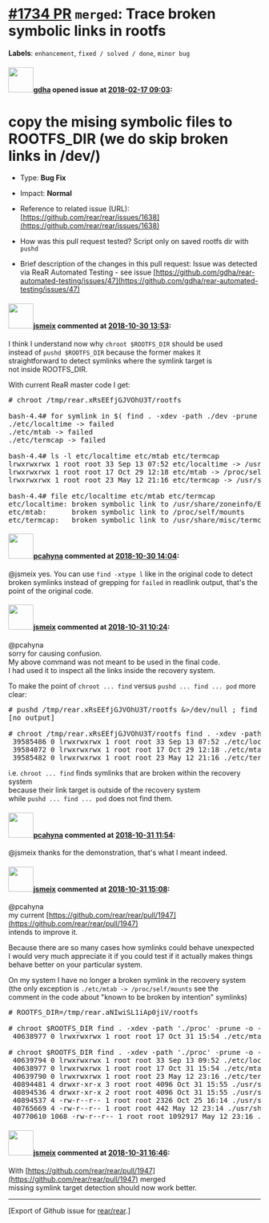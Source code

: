 [\#1734 PR](https://github.com/rear/rear/pull/1734) `merged`: Trace broken symbolic links in rootfs
===================================================================================================

**Labels**: `enhancement`, `fixed / solved / done`, `minor bug`

#### <img src="https://avatars.githubusercontent.com/u/888633?u=cdaeb31efcc0048d3619651aa18dd4b76e636b21&v=4" width="50">[gdha](https://github.com/gdha) opened issue at [2018-02-17 09:03](https://github.com/rear/rear/pull/1734):

copy the mising symbolic files to ROOTFS\_DIR (we do skip broken links in /dev/)
================================================================================

-   Type: **Bug Fix**

-   Impact: **Normal**

-   Reference to related issue (URL):
    [https://github.com/rear/rear/issues/1638](https://github.com/rear/rear/issues/1638)

-   How was this pull request tested? Script only on saved rootfs dir
    with `pushd`

-   Brief description of the changes in this pull request: Issue was
    detected via ReaR Automated Testing - see issue
    [https://github.com/gdha/rear-automated-testing/issues/47](https://github.com/gdha/rear-automated-testing/issues/47)

#### <img src="https://avatars.githubusercontent.com/u/1788608?u=925fc54e2ce01551392622446ece427f51e2f0ce&v=4" width="50">[jsmeix](https://github.com/jsmeix) commented at [2018-10-30 13:53](https://github.com/rear/rear/pull/1734#issuecomment-434309561):

I think I understand now why `chroot $ROOTFS_DIR` should be used  
instead of `pushd $ROOTFS_DIR` because the former makes it  
straightforward to detect symlinks where the symlink target is  
not inside ROOTFS\_DIR.

With current ReaR master code I get:

<pre>
# chroot /tmp/rear.xRsEEfjGJVOhU3T/rootfs

bash-4.4# for symlink in $( find . -xdev -path ./dev -prune -o -type l -print ) ; do echo -n "$symlink -> " ; readlink -e $symlink || echo failed ; done | grep failed
./etc/localtime -> failed
./etc/mtab -> failed
./etc/termcap -> failed

bash-4.4# ls -l etc/localtime etc/mtab etc/termcap
lrwxrwxrwx 1 root root 33 Sep 13 07:52 etc/localtime -> /usr/share/zoneinfo/Europe/Berlin
lrwxrwxrwx 1 root root 17 Oct 29 12:18 etc/mtab -> /proc/self/mounts
lrwxrwxrwx 1 root root 23 May 12 21:16 etc/termcap -> /usr/share/misc/termcap

bash-4.4# file etc/localtime etc/mtab etc/termcap
etc/localtime: broken symbolic link to /usr/share/zoneinfo/Europe/Berlin
etc/mtab:      broken symbolic link to /proc/self/mounts
etc/termcap:   broken symbolic link to /usr/share/misc/termcap
</pre>

#### <img src="https://avatars.githubusercontent.com/u/26300485?u=9105d243bc9f7ade463a3e52e8dd13fa67837158&v=4" width="50">[pcahyna](https://github.com/pcahyna) commented at [2018-10-30 14:04](https://github.com/rear/rear/pull/1734#issuecomment-434313728):

@jsmeix yes. You can use `find -xtype l` like in the original code to
detect broken symlinks instead of grepping for `failed` in readlink
output, that's the point of the original code.

#### <img src="https://avatars.githubusercontent.com/u/1788608?u=925fc54e2ce01551392622446ece427f51e2f0ce&v=4" width="50">[jsmeix](https://github.com/jsmeix) commented at [2018-10-31 10:24](https://github.com/rear/rear/pull/1734#issuecomment-434635175):

@pcahyna  
sorry for causing confusion.  
My above command was not meant to be used in the final code.  
I had used it to inspect all the links inside the recovery system.

To make the point of `chroot ... find` versus `pushd ... find ... pod`
more clear:

<pre>
# pushd /tmp/rear.xRsEEfjGJVOhU3T/rootfs &>/dev/null ; find . -xdev -path './proc' -prune -o -path './sys' -prune -o -path './dev' -prune -o -xtype l -ls ; popd &>/dev/null
[no output]

# chroot /tmp/rear.xRsEEfjGJVOhU3T/rootfs find . -xdev -path './proc' -prune -o -path './sys' -prune -o -path './dev' -prune -o -xtype l -ls
 39585486 0 lrwxrwxrwx 1 root root 33 Sep 13 07:52 ./etc/localtime -> /usr/share/zoneinfo/Europe/Berlin
 39584072 0 lrwxrwxrwx 1 root root 17 Oct 29 12:18 ./etc/mtab -> /proc/self/mounts
 39585482 0 lrwxrwxrwx 1 root root 23 May 12 21:16 ./etc/termcap -> /usr/share/misc/termcap
</pre>

i.e. `chroot ... find` finds symlinks that are broken within the
recovery system  
because their link target is outside of the recovery system  
while `pushd ... find ... pod` does not find them.

#### <img src="https://avatars.githubusercontent.com/u/26300485?u=9105d243bc9f7ade463a3e52e8dd13fa67837158&v=4" width="50">[pcahyna](https://github.com/pcahyna) commented at [2018-10-31 11:54](https://github.com/rear/rear/pull/1734#issuecomment-434659142):

@jsmeix thanks for the demonstration, that's what I meant indeed.

#### <img src="https://avatars.githubusercontent.com/u/1788608?u=925fc54e2ce01551392622446ece427f51e2f0ce&v=4" width="50">[jsmeix](https://github.com/jsmeix) commented at [2018-10-31 15:08](https://github.com/rear/rear/pull/1734#issuecomment-434724049):

@pcahyna  
my current
[https://github.com/rear/rear/pull/1947](https://github.com/rear/rear/pull/1947)  
intends to improve it.

Because there are so many cases how symlinks could behave unexpected  
I would very much appreciate it if you could test if it actually makes
things  
behave better on your particular system.

On my system I have no longer a broken symlink in the recovery system  
(the only exception is `./etc/mtab -> /proc/self/mounts` see the  
comment in the code about "known to be broken by intention" symlinks)

<pre>
# ROOTFS_DIR=/tmp/rear.aNIwiSL1iAp0jiV/rootfs

# chroot $ROOTFS_DIR find . -xdev -path './proc' -prune -o -path './sys' -prune -o -path './dev' -prune -o -xtype l -ls
 40638977 0 lrwxrwxrwx 1 root root 17 Oct 31 15:54 ./etc/mtab -> /proc/self/mounts

# chroot $ROOTFS_DIR find . -xdev -path './proc' -prune -o -path './sys' -prune -o -path './dev' -prune -o -ls | egrep 'mtab|zoneinfo|termcap'
 40639794 0 lrwxrwxrwx 1 root root 33 Sep 13 09:52 ./etc/localtime -> /usr/share/zoneinfo/Europe/Berlin
 40638977 0 lrwxrwxrwx 1 root root 17 Oct 31 15:54 ./etc/mtab -> /proc/self/mounts
 40639790 0 lrwxrwxrwx 1 root root 23 May 12 23:16 ./etc/termcap -> /usr/share/misc/termcap
 40894481 4 drwxr-xr-x 3 root root 4096 Oct 31 15:55 ./usr/share/zoneinfo
 40894536 4 drwxr-xr-x 2 root root 4096 Oct 31 15:55 ./usr/share/zoneinfo/Europe
 40894537 4 -rw-r--r-- 1 root root 2326 Oct 25 16:14 ./usr/share/zoneinfo/Europe/Berlin
 40765669 4 -rw-r--r-- 1 root root 442 May 12 23:14 ./usr/share/terminfo/a/ansi-mtabs
 40770610 1068 -rw-r--r-- 1 root root 1092917 May 12 23:16 ./usr/share/misc/termcap
</pre>

#### <img src="https://avatars.githubusercontent.com/u/1788608?u=925fc54e2ce01551392622446ece427f51e2f0ce&v=4" width="50">[jsmeix](https://github.com/jsmeix) commented at [2018-10-31 16:46](https://github.com/rear/rear/pull/1734#issuecomment-434761929):

With
[https://github.com/rear/rear/pull/1947](https://github.com/rear/rear/pull/1947)
merged  
missing symlink target detection should now work better.

------------------------------------------------------------------------

\[Export of Github issue for
[rear/rear](https://github.com/rear/rear).\]
